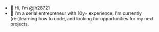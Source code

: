 - 👋 Hi, I’m @jh28721
- 🌱 I’m a serial entrepreneur with 10y+ experience. I'm currently (re-)learning how to code, and looking for opportunities for my next projects.

<!---
jh28721/jh28721 is a ✨ special ✨ repository because its `README.md` (this file) appears on your GitHub profile.
You can click the Preview link to take a look at your changes.
--->
